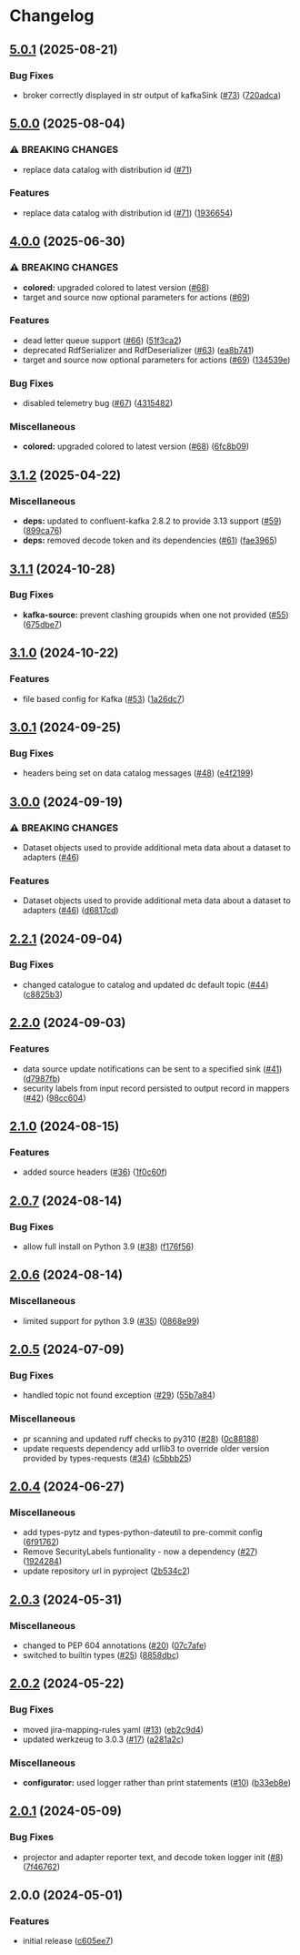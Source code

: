 # Changelog

## [5.0.1](https://github.com/telicent-oss/telicent-lib/compare/v5.0.0...v5.0.1) (2025-08-21)


### Bug Fixes

* broker correctly displayed in str output of kafkaSink ([#73](https://github.com/telicent-oss/telicent-lib/issues/73)) ([720adca](https://github.com/telicent-oss/telicent-lib/commit/720adcad8656cf9471335e503a266ee0dc7aa56b))

## [5.0.0](https://github.com/telicent-oss/telicent-lib/compare/v4.0.0...v5.0.0) (2025-08-04)


### ⚠ BREAKING CHANGES

* replace data catalog with distribution id ([#71](https://github.com/telicent-oss/telicent-lib/issues/71))

### Features

* replace data catalog with distribution id ([#71](https://github.com/telicent-oss/telicent-lib/issues/71)) ([1936654](https://github.com/telicent-oss/telicent-lib/commit/19366547693bbf2528c84a8b6782d9570e218bf9))

## [4.0.0](https://github.com/telicent-oss/telicent-lib/compare/v3.1.2...v4.0.0) (2025-06-30)


### ⚠ BREAKING CHANGES

* **colored:** upgraded colored to latest version ([#68](https://github.com/telicent-oss/telicent-lib/issues/68))
* target and source now optional parameters for actions ([#69](https://github.com/telicent-oss/telicent-lib/issues/69))

### Features

* dead letter queue support ([#66](https://github.com/telicent-oss/telicent-lib/issues/66)) ([51f3ca2](https://github.com/telicent-oss/telicent-lib/commit/51f3ca2b574c5ea74ad4cc888a88a5b43377c61e))
* deprecated RdfSerializer and RdfDeserializer ([#63](https://github.com/telicent-oss/telicent-lib/issues/63)) ([ea8b741](https://github.com/telicent-oss/telicent-lib/commit/ea8b7417489705789a79b532059dad88b9fc85a6))
* target and source now optional parameters for actions ([#69](https://github.com/telicent-oss/telicent-lib/issues/69)) ([134539e](https://github.com/telicent-oss/telicent-lib/commit/134539ef7ac934fd72c47c03d7337d609cac562d))


### Bug Fixes

* disabled telemetry bug ([#67](https://github.com/telicent-oss/telicent-lib/issues/67)) ([4315482](https://github.com/telicent-oss/telicent-lib/commit/431548229c6caf937d9dc63c56210b3c17caf02a))


### Miscellaneous

* **colored:** upgraded colored to latest version ([#68](https://github.com/telicent-oss/telicent-lib/issues/68)) ([6fc8b09](https://github.com/telicent-oss/telicent-lib/commit/6fc8b0971d47871f29a1087e830bb9a58192119f))

## [3.1.2](https://github.com/telicent-oss/telicent-lib/compare/v3.1.1...v3.1.2) (2025-04-22)


### Miscellaneous

* **deps:** updated to confluent-kafka 2.8.2 to provide 3.13 support ([#59](https://github.com/telicent-oss/telicent-lib/issues/59)) ([899ca76](https://github.com/telicent-oss/telicent-lib/commit/899ca767504ffa5d7982d9bcfb7bc896ead45dc1))
* **deps:** removed decode token and its dependencies ([#61](https://github.com/telicent-oss/telicent-lib/pull/59)) ([fae3965](https://github.com/telicent-oss/telicent-lib/commit/fae396532d458cd341e0b018e4d43dc4f9060e79))

## [3.1.1](https://github.com/telicent-oss/telicent-lib/compare/v3.1.0...v3.1.1) (2024-10-28)


### Bug Fixes

* **kafka-source:** prevent clashing groupids when one not provided ([#55](https://github.com/telicent-oss/telicent-lib/issues/55)) ([675dbe7](https://github.com/telicent-oss/telicent-lib/commit/675dbe7d74bab3381afde629a7bd33670188f370))

## [3.1.0](https://github.com/telicent-oss/telicent-lib/compare/v3.0.1...v3.1.0) (2024-10-22)


### Features

* file based config for Kafka ([#53](https://github.com/telicent-oss/telicent-lib/issues/53)) ([1a26dc7](https://github.com/telicent-oss/telicent-lib/commit/1a26dc7df450a116035d2e04f26b6f6eb87f3901))

## [3.0.1](https://github.com/telicent-oss/telicent-lib/compare/v3.0.0...v3.0.1) (2024-09-25)


### Bug Fixes

* headers being set on data catalog messages ([#48](https://github.com/telicent-oss/telicent-lib/issues/48)) ([e4f2199](https://github.com/telicent-oss/telicent-lib/commit/e4f2199a9edcd556b9612b8422a87682656a9bab))

## [3.0.0](https://github.com/telicent-oss/telicent-lib/compare/v2.2.1...v3.0.0) (2024-09-19)


### ⚠ BREAKING CHANGES

* Dataset objects used to provide additional meta data about a dataset to adapters ([#46](https://github.com/telicent-oss/telicent-lib/issues/46))

### Features

* Dataset objects used to provide additional meta data about a dataset to adapters ([#46](https://github.com/telicent-oss/telicent-lib/issues/46)) ([d6817cd](https://github.com/telicent-oss/telicent-lib/commit/d6817cd791cfb02f9bd3458924b44c3c3113799d))

## [2.2.1](https://github.com/telicent-oss/telicent-lib/compare/v2.2.0...v2.2.1) (2024-09-04)


### Bug Fixes

* changed catalogue to catalog and updated dc default topic ([#44](https://github.com/telicent-oss/telicent-lib/issues/44)) ([c8825b3](https://github.com/telicent-oss/telicent-lib/commit/c8825b3d502a778f4d2729fc0e95e41b15ccd4e6))

## [2.2.0](https://github.com/telicent-oss/telicent-lib/compare/v2.1.0...v2.2.0) (2024-09-03)


### Features

* data source update notifications can be sent to a specified sink ([#41](https://github.com/telicent-oss/telicent-lib/issues/41)) ([d7987fb](https://github.com/telicent-oss/telicent-lib/commit/d7987fba9393bbc8ae6fe730a87cef5da9e24fb2))
* security labels from input record persisted to output record in mappers ([#42](https://github.com/telicent-oss/telicent-lib/issues/42)) ([98cc604](https://github.com/telicent-oss/telicent-lib/commit/98cc604613ddbeb115ed4ce8b5d4c8b800dd2c24))

## [2.1.0](https://github.com/telicent-oss/telicent-lib/compare/v2.0.7...v2.1.0) (2024-08-15)


### Features

* added source headers ([#36](https://github.com/telicent-oss/telicent-lib/issues/36)) ([1f0c60f](https://github.com/telicent-oss/telicent-lib/commit/1f0c60f5cb45848668ca1469d81f4390118a91d3))

## [2.0.7](https://github.com/telicent-oss/telicent-lib/compare/v2.0.6...v2.0.7) (2024-08-14)


### Bug Fixes

* allow full install on Python 3.9 ([#38](https://github.com/telicent-oss/telicent-lib/issues/38)) ([f176f56](https://github.com/telicent-oss/telicent-lib/commit/f176f56618ce0af7b7775a77b599885ba92801a8))

## [2.0.6](https://github.com/telicent-oss/telicent-lib/compare/v2.0.5...v2.0.6) (2024-08-14)


### Miscellaneous

* limited support for python 3.9 ([#35](https://github.com/telicent-oss/telicent-lib/issues/35)) ([0868e99](https://github.com/telicent-oss/telicent-lib/commit/0868e99efacf41452fc6b0e7874a7b4c91580299))

## [2.0.5](https://github.com/telicent-oss/telicent-lib/compare/v2.0.4...v2.0.5) (2024-07-09)


### Bug Fixes

* handled topic not found exception ([#29](https://github.com/telicent-oss/telicent-lib/issues/29)) ([55b7a84](https://github.com/telicent-oss/telicent-lib/commit/55b7a848785fa4a24cd420ada397d55fd860a317))


### Miscellaneous

* pr scanning and updated ruff checks to py310 ([#28](https://github.com/telicent-oss/telicent-lib/issues/28)) ([0c88188](https://github.com/telicent-oss/telicent-lib/commit/0c88188a6593309a9ddb627e3cab4b943efa950f))
* update requests dependency add urllib3 to override older version provided by types-requests ([#34](https://github.com/telicent-oss/telicent-lib/issues/34)) ([c5bbb25](https://github.com/telicent-oss/telicent-lib/commit/c5bbb25f0948bdefbf38e94a8771341444e5743c))

## [2.0.4](https://github.com/telicent-oss/telicent-lib/compare/v2.0.3...v2.0.4) (2024-06-27)


### Miscellaneous

* add types-pytz and types-python-dateutil to pre-commit config ([6f91762](https://github.com/telicent-oss/telicent-lib/commit/6f9176294b0ba2a96bc6ca540d061d6904f914fd))
* Remove SecurityLabels funtionality - now a dependency ([#27](https://github.com/telicent-oss/telicent-lib/issues/27)) ([1924284](https://github.com/telicent-oss/telicent-lib/commit/19242843fa723b8262a0b7708a9a43ca4f5f5e63))
* update repository url in pyproject ([2b534c2](https://github.com/telicent-oss/telicent-lib/commit/2b534c200a75542ab0c6094dc4a02e40f515dc58))

## [2.0.3](https://github.com/telicent-oss/telicent-lib/compare/v2.0.2...v2.0.3) (2024-05-31)


### Miscellaneous

* changed to PEP 604 annotations ([#20](https://github.com/telicent-oss/telicent-lib/issues/20)) ([07c7afe](https://github.com/telicent-oss/telicent-lib/commit/07c7afe9d0f3cd6af3e18cde6751af6766772dd4))
* switched to builtin types ([#25](https://github.com/telicent-oss/telicent-lib/issues/25)) ([8858dbc](https://github.com/telicent-oss/telicent-lib/commit/8858dbca8b634e9bcbdb4f955cdc2c0ed7b5fa68))

## [2.0.2](https://github.com/telicent-oss/telicent-lib/compare/v2.0.1...v2.0.2) (2024-05-22)


### Bug Fixes

* moved jira-mapping-rules yaml ([#13](https://github.com/telicent-oss/telicent-lib/issues/13)) ([eb2c9d4](https://github.com/telicent-oss/telicent-lib/commit/eb2c9d42d4da521b0b72cbd5b78ccb77b24c485a))
* updated werkzeug to 3.0.3 ([#17](https://github.com/telicent-oss/telicent-lib/issues/17)) ([a281a2c](https://github.com/telicent-oss/telicent-lib/commit/a281a2c8ef1429f89254c966ee4e81321dc4dfcd))


### Miscellaneous

* **configurator:** used logger rather than print statements ([#10](https://github.com/telicent-oss/telicent-lib/issues/10)) ([b33eb8e](https://github.com/telicent-oss/telicent-lib/commit/b33eb8e24589f14e8750b8e380bcc08dc413586e))

## [2.0.1](https://github.com/telicent-oss/telicent-lib/compare/v2.0.0...v2.0.1) (2024-05-09)


### Bug Fixes

* projector and adapter reporter text, and decode token logger init ([#8](https://github.com/telicent-oss/telicent-lib/issues/8)) ([7f46762](https://github.com/telicent-oss/telicent-lib/commit/7f46762a57fb834f7366d2912af5c76d1fce27e0))

## 2.0.0 (2024-05-01)


### Features

* initial release ([c605ee7](https://github.com/telicent-oss/telicent-lib/commit/c605ee76a5dea86585112620b4350855d527ccc5))
